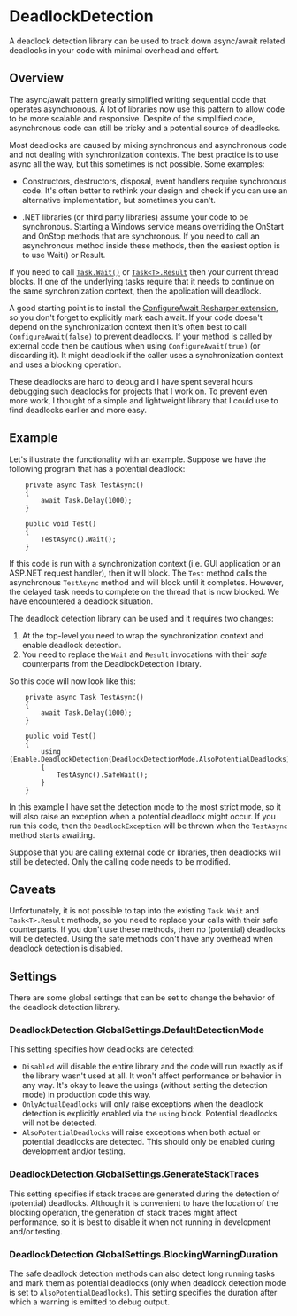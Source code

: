 # DeadlockDetection
A deadlock detection library can be used to track down async/await related
deadlocks in your code with minimal overhead and effort.

## Overview
The async/await pattern greatly simplified writing sequential code that
operates asynchronous. A lot of libraries now use this pattern to allow
code to be more scalable and responsive. Despite of the simplified code,
asynchronous code can still be tricky and a potential source of deadlocks.

Most deadlocks are caused by mixing synchronous and asynchronous code and
not dealing with synchronization contexts. The best practice is to use async
all the way, but this sometimes is not possible. Some examples:

* Constructors, destructors, disposal, event handlers require synchronous
  code. It's often better to rethink your design and check if you can use an
  alternative implementation, but sometimes you can't.

* .NET libraries (or third party libraries) assume your code to be synchronous.
  Starting a Windows service means overriding the OnStart and OnStop methods
  that are synchronous. If you need to call an asynchronous method inside
  these methods, then the easiest option is to use Wait() or Result.

If you need to call [`Task.Wait()`](https://msdn.microsoft.com/en-us/library/system.threading.tasks.task.wait(v=vs.110).aspx)
or [`Task<T>.Result`](https://msdn.microsoft.com/en-us/library/dd321468(v=vs.110).aspx)
then your current thread blocks. If one of the underlying tasks require that it
needs to continue on the same synchronization context, then the application
will deadlock.

A good starting point is to install the [ConfigureAwait Resharper extension](https://github.com/aelij/ConfigureAwaitChecker/),
so you don't forget to explicitly mark each await. If your code doesn't depend
on the synchronization context then it's often best to call
`ConfigureAwait(false)` to prevent deadlocks. If your method is called by external
code then be cautious when using `ConfigureAwait(true)` (or discarding it). It
might deadlock if the caller uses a synchronization context and uses a blocking
operation.

These deadlocks are hard to debug and I have spent several hours debugging
such deadlocks for projects that I work on. To prevent even more work, I thought
of a simple and lightweight library that I could use to find deadlocks earlier
and more easy.

## Example
Let's illustrate the functionality with an example. Suppose we have the
following program that has a potential deadlock:

```
    private async Task TestAsync()
    {
        await Task.Delay(1000);
    }

    public void Test()
    {
        TestAsync().Wait();
    }
```

If this code is run with a synchronization context (i.e. GUI application or an
ASP.NET request handler), then it will block. The `Test` method calls the
asynchronous `TestAsync` method and will block until it completes. However, the
delayed task needs to complete on the thread that is now blocked. We have
encountered a deadlock situation.

The deadlock detection library can be used and it requires two changes:

1. At the top-level you need to wrap the synchronization context and enable
   deadlock detection.
2. You need to replace the `Wait` and `Result` invocations with their *safe*
   counterparts from the DeadlockDetection library.

So this code will now look like this:

```
    private async Task TestAsync()
    {
        await Task.Delay(1000);
    }

    public void Test()
    {
        using (Enable.DeadlockDetection(DeadlockDetectionMode.AlsoPotentialDeadlocks))
        {
            TestAsync().SafeWait();
        }
    }
```

In this example I have set the detection mode to the most strict mode, so it
will also raise an exception when a potential deadlock might occur. If you run
this code, then the `DeadlockException` will be thrown when the `TestAsync`
method starts awaiting.

Suppose that you are calling external code or libraries, then deadlocks will
still be detected. Only the calling code needs to be modified.

## Caveats
Unfortunately, it is not possible to tap into the existing `Task.Wait` and
`Task<T>.Result` methods, so you need to replace your calls with their safe
counterparts. If you don't use these methods, then no (potential) deadlocks
will be detected. Using the safe methods don't have any overhead when
deadlock detection is disabled.

## Settings
There are some global settings that can be set to change the behavior of the
deadlock detection library.

### DeadlockDetection.GlobalSettings.DefaultDetectionMode
This setting specifies how deadlocks are detected:

 * `Disabled` will disable the entire library and the code will run exactly
   as if the library wasn't used at all. It won't affect performance or
   behavior in any way. It's okay to leave the usings (without setting the
   detection mode) in production code this way.
 * `OnlyActualDeadlocks` will only raise exceptions when the deadlock detection
   is explicitly enabled via the `using` block. Potential deadlocks will not be
   detected.
 * `AlsoPotentialDeadlocks` will raise exceptions when both actual or potential
   deadlocks are detected. This should only be enabled during development and/or
   testing.

### DeadlockDetection.GlobalSettings.GenerateStackTraces
This setting specifies if stack traces are generated during the detection of
(potential) deadlocks. Although it is convenient to have the location of the
blocking operation, the generation of stack traces might affect performance,
so it is best to disable it when not running in development and/or testing.

### DeadlockDetection.GlobalSettings.BlockingWarningDuration
The safe deadlock detection methods can also detect long running tasks and
mark them as potential deadlocks (only when deadlock detection mode is set to
`AlsoPotentialDeadlocks`). This setting specifies the duration after which
a warning is emitted to debug output.